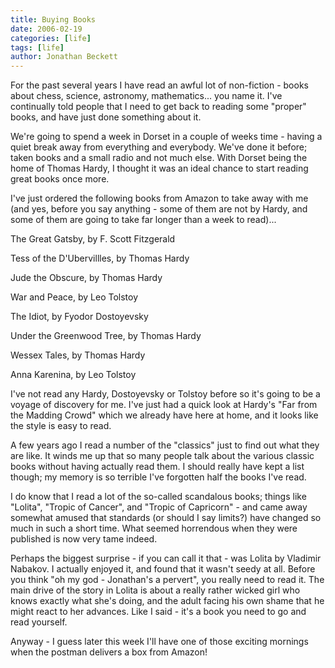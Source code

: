 ```yaml
---
title: Buying Books
date: 2006-02-19
categories: [life]
tags: [life]
author: Jonathan Beckett
---
```


For the past several years I have read an awful lot of non-fiction - books about chess, science, astronomy, mathematics... you name it. I've continually told people that I need to get back to reading some "proper" books, and have just done something about it.

We're going to spend a week in Dorset in a couple of weeks time - having a quiet break away from everything and everybody. We've done it before; taken books and a small radio and not much else. With Dorset being the home of Thomas Hardy, I thought it was an ideal chance to start reading great books once more.

I've just ordered the following books from Amazon to take away with me (and yes, before you say anything - some of them are not by Hardy, and some of them are going to take far longer than a week to read)...

The Great Gatsby, by F. Scott Fitzgerald

Tess of the D'Ubervillles, by Thomas Hardy

Jude the Obscure, by Thomas Hardy

War and Peace, by Leo Tolstoy

The Idiot, by Fyodor Dostoyevsky

Under the Greenwood Tree, by Thomas Hardy

Wessex Tales, by Thomas Hardy

Anna Karenina, by Leo Tolstoy

I've not read any Hardy, Dostoyevsky or Tolstoy before so it's going to be a voyage of discovery for me. I've just had a quick look at Hardy's "Far from the Madding Crowd" which we already have here at home, and it looks like the style is easy to read.

A few years ago I read a number of the "classics" just to find out what they are like. It winds me up that so many people talk about the various classic books without having actually read them. I should really have kept a list though; my memory is so terrible I've forgotten half the books I've read.

I do know that I read a lot of the so-called scandalous books; things like "Lolita", "Tropic of Cancer", and "Tropic of Capricorn" - and came away somewhat amused that standards (or should I say limits?) have changed so much in such a short time. What seemed horrendous when they were published is now very tame indeed.

Perhaps the biggest surprise - if you can call it that - was Lolita by Vladimir Nabakov. I actually enjoyed it, and found that it wasn't seedy at all. Before you think "oh my god - Jonathan's a pervert", you really need to read it. The main drive of the story in Lolita is about a really rather wicked girl who knows exactly what she's doing, and the adult facing his own shame that he might react to her advances. Like I said - it's a book you need to go and read yourself.

Anyway - I guess later this week I'll have one of those exciting mornings when the postman delivers a box from Amazon!